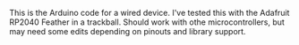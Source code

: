 This is the Arduino code for a wired device. I've tested this with the Adafruit RP2040 Feather in a trackball. Should work with othe microcontrollers, but may need some edits depending on pinouts and library support.
